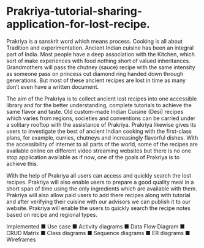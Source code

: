 # Prakriya-tutorial-sharing-application-for-lost-recipe.

Prakriya is a sanskrit word which means process. Cooking is all about Tradition and experimentation. Ancient Indian cuisine has been an integral part of India. Most people have a deep association with the Kitchen, which sort of make experiences with food nothing short of valued inheritances. Grandmothers will pass the chutney (sauce) recipe with the same intensity as someone pass on princess cut diamond ring handed down through generations. But most of these ancient recipes are lost in time as many don’t even have a written document.

The aim of the Prakriya is to collect ancient lost recipes into one accessible library and for the better understanding, complete tutorials to achieve the same flavor and taste. Old custom-made Indian Cuisine (Desi) recipes which varies from regions, societies and conventions can be carried under a solitary rooftop with the assistance of Prakriya. Prakriya likewise gives its users to investigate the best of ancient Indian cooking with the first-class plans, for example, curries, chutneys and increasingly flavorful dishes. With the accessibility of internet to all parts of the world, some of the recipes are available online on different video streaming websites but there is no one stop application available as if now, one of the goals of Prakriya is to achieve this.

With the help of Prakriya all users can access and quickly search the lost recipes. Prakriya will also enable users to prepare a good quality meal in a short span of time using the only ingredients which are available with them. Prakriya will also allow paid users to add there recipes along with tutorial and after verifying their cuisine with our advisors we can publish it to our website. Prakriya will enable the users to quickly search the recipe notes based on recipe and regional types.

Implemented
■ Use case 
■ Activity diagrams 
■ Data Flow Diagram 
■ CRUD Matrix 
■ Class diagrams 
■ Sequence diagrams 
■ ER diagrams 
■ Wireframes 
